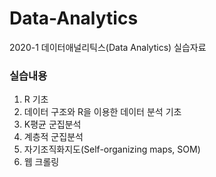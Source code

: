 # Data-Analytics
2020-1 데이터애널리틱스(Data Analytics) 실습자료

### 실습내용
1. R 기초  
2. 데이터 구조와 R을 이용한 데이터 분석 기초
3. K평균 군집분석
4. 계층적 군집분석
5. 자기조직화지도(Self-organizing maps, SOM)
6. 웹 크롤링
